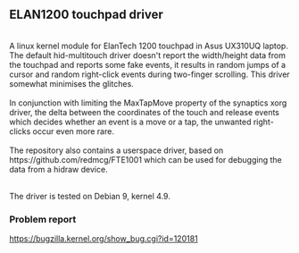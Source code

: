 ## ELAN1200 touchpad driver
<br/>
A linux kernel module for ElanTech 1200 touchpad in Asus UX310UQ laptop. The default hid-multitouch driver doesn't report the width/height data from the touchpad and reports some fake events, it results in random jumps of a cursor and random right-click events during two-finger scrolling. This driver somewhat minimises the glitches.
<br/><br/>
In conjunction with limiting the MaxTapMove property of the synaptics xorg driver,
the delta between the coordinates of the touch and release events which decides whether an event is a move or a tap, the unwanted right-clicks occur even more rare.
<br/><br/>
The repository also contains a userspace driver, based on https://github.com/redmcg/FTE1001 which can be used for debugging the data from a hidraw device.
<br/><br/>

The driver is tested on Debian 9, kernel 4.9.

### Problem report
https://bugzilla.kernel.org/show_bug.cgi?id=120181
